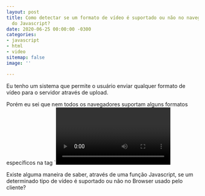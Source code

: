 ```yaml
---
layout: post
title: Como detectar se um formato de vídeo é suportado ou não no navegador através
  do Javascript?
date: 2020-06-25 00:00:00 -0300
categories:
- javascript
- html
- video
sitemap: false
image: ''

---
```

Eu tenho um sistema que permite o usuário enviar qualquer formato de vídeo para o servidor através de upload.

Porém eu sei que nem todos os navegadores suportam alguns formatos específicos na tag \`<video>\`, que acabam por simplesmente não rodar no browser.

Existe alguma maneira de saber, através de uma função Javascript, se um determinado tipo de vídeo é suportado ou não no Browser usado pelo cliente?
